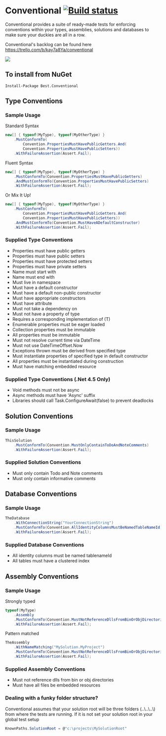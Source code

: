 Conventional [![Build status](https://ci.appveyor.com/api/projects/status/b34y026n60v9oe16?svg=true)](https://ci.appveyor.com/project/andrewabest/conventional)
============

Conventional provides a suite of ready-made tests for enforcing conventions within your types, assemblies, solutions and databases to make sure your duckies are all in a row.

Conventional's backlog can be found here https://trello.com/b/kay7a8Ya/conventional

![](https://raw.github.com/andrewabest/Conventional/master/duck.png)

## To install from NuGet

    Install-Package Best.Conventional

## Type Conventions

### Sample Usage

Standard Syntax
```c#
new[] { typeof(MyType), typeof(MyOtherType) }
    .MustConformTo(
        Convention.PropertiesMustHavePublicGetters.And(
        Convention.PropertiesMustHavePublicSetters))
    .WithFailureAssertion(Assert.Fail);
```

Fluent Syntax
```c#
new[] { typeof(MyType), typeof(MyOtherType) }
    .MustConformTo(Convention.PropertiesMustHavePublicGetters)
    .AndMustConformTo(Convention.PropertiesMustHavePublicSetters)
    .WithFailureAssertion(Assert.Fail);
```

Or Mix It Up!
```c#
new[] { typeof(MyType), typeof(MyOtherType) }
    .MustConformTo(
        Convention.PropertiesMustHavePublicGetters.And(
        Convention.PropertiesMustHavePublicSetters))
    .AndMustConformTo(Convention.MustHaveADefaultConstructor)
    .WithFailureAssertion(Assert.Fail);
```

### Supplied Type Conventions

- Properties must have public getters
- Properties must have public setters
- Properties must have protected setters
- Properties must have private setters
- Name must start with
- Name must end with
- Must live in namespace
- Must have a default constructor
- Must have a default non-public constructor
- Must have appropriate constructors
- Must have attribute
- Must not take a dependency on
- Must not have a property of type
- Requires a corresponding implementation of (T)
- Enumerable properties must be eager loaded
- Collection properties must be immutable
- All properties must be immutable
- Must not resolve current time via DateTime
- Must not use DateTimeOffset.Now
- Exceptions thrown must be derived from specified type
- Must instantiate properties of specified type in default constructor
- All properties must be instantiated during construction
- Must have matching embedded resource

### Supplied Type Conventions (.Net 4.5 Only)

- Void methods must not be async
- Async methods must have 'Async' suffix
- Libraries should call Task.ConfigureAwait(false) to prevent deadlocks

## Solution Conventions

### Sample Usage

```c#
ThisSolution
    .MustConformTo(Convention.MustOnlyContainToDoAndNoteComments)
    .WithFailureAssertion(Assert.Fail);
```

### Supplied Solution Conventions

- Must only contain Todo and Note comments
- Must only contain informative comments

## Database Conventions

### Sample Usage

```c#
TheDatabase
    .WithConnectionString("YourConnectionString")
    .MustConformTo(Convention.AllIdentityColumnsMustBeNamedTableNameId)
    .WithFailureAssertion(Assert.Fail);
```

### Supplied Database Conventions

- All identity columns must be named tablenameId
- All tables must have a clustered index

## Assembly Conventions

### Sample Usage

Strongly typed
```c#
typeof(MyType)
	.Assembly
	.MustConformTo(Convention.MustNotReferenceDllsFromBinOrObjDirectories)
    .WithFailureAssertion(Assert.Fail);
```

Pattern matched
```c#
TheAssembly
	.WithNameMatching("MySolution.MyProject")
	.MustConformTo(Convention.MustNotReferenceDllsFromBinOrObjDirectories)
    .WithFailureAssertion(Assert.Fail);
```

### Supplied Assembly Conventions

- Must not reference dlls from bin or obj directories
- Must have all files be embedded resources

### Dealing with a funky folder structure?

Conventional assumes that your solution root will be three folders (..\\..\\..\\) from where the tests are running. If it is not set your solution root in your global test setup
```c#
KnownPaths.SolutionRoot = @"c:\projects\MySolutionRoot"
```

